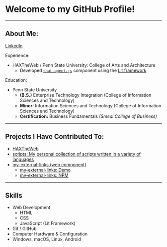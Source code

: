 # Welcome to my GitHub Profile!

---

## About Me:
[LinkedIn](https://www.linkedin.com/in/zach-dodson-psu/)

Experience:
* HAXTheWeb / Penn State University: College of Arts and Architecture
  * Developed [`chat-agent.js`](https://github.com/haxtheweb/webcomponents/tree/master/elements/chat-agent) component using the [Lit framework](https://lit.dev/)

Education:
* Penn State University
  * **(B.S.)** Enterprise Technology Integration (College of Information Sciences and Technology)
  * **Minor:** Information Sciences and Technology (College of Information Sciences and Technology)
  * **Certification:** Business Fundamentals *(Smeal College of Business)* 

---

## Projects I Have Contributed To:

* [HAXTheWeb](https://github.com/zdodson21/haxtheweb)
* [scripts: My personal collection of scripts written in a variety of languages](https://github.com/zdodson21/scripts)
* [my-external-links (web component)](https://github.com/Essential-Component-Toolbox/my-external-links)
  * [my-external-links: Demo](https://my-external-links-demo.vercel.app/)
  * [my-external-links: NPM](https://www.npmjs.com/package/@essential-component-toolbox/my-external-links)

---

## Skills
* Web Development
  * HTML
  * CSS
  * JavaScript (Lit Framework)
* Git / GitHub
* Computer Hardware & Configuration
* Windows, macOS, Linux, Android
